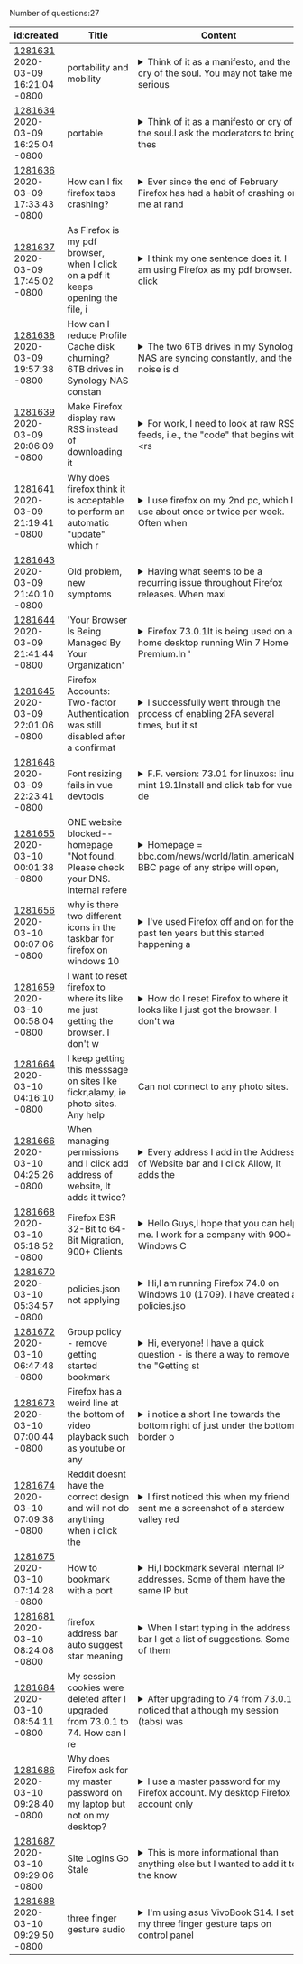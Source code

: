 Number of questions:27

| id:created | Title | Content | Tags |
| --- | --- | --- | --- |
| [1281631](https://support.mozilla.org/questions/1281631)<br>2020-03-09 16:21:04 -0800 | portability and mobility |<details><summary>Think of it as a manifesto, аnd the cry of the soul. You may not take me serious</summary>ly, but I think you should listen to me, because I express the opinion of a large number of users. Feedback should be important to you, while you unfortunately lose your position.Developers are simp...</details> | ;|
| [1281634](https://support.mozilla.org/questions/1281634)<br>2020-03-09 16:25:04 -0800 | portable |<details><summary>Think of it as a manifesto or cry of the soul.I ask the moderators to bring thes</summary>e wishes to the developers.You may not take me seriously, but I think you should listen to me, because I express the opinion of a large number of users. Feedback should be important to you, while yo...</details> | [firefox-740](https://support.mozilla.org/en-US/questions/firefox?tagged=firefox-740);[other](https://support.mozilla.org/en-US/questions/firefox?tagged=other);[beta](https://support.mozilla.org/en-US/questions/firefox?tagged=beta);[desktop](https://support.mozilla.org/en-US/questions/firefox?tagged=desktop);|
| [1281636](https://support.mozilla.org/questions/1281636)<br>2020-03-09 17:33:43 -0800 | How can I fix firefox tabs crashing? |<details><summary>Ever since the end of February Firefox has had a habit of crashing on me at rand</summary>om, usually just a tab or so but there's been times where the whole browser just ups and crashes. I am using Firefox 73.0.1 (64-bit) on a Windows 7 Professional computer.1. This mainly occurs when vi...</details> | [firefox-730](https://support.mozilla.org/en-US/questions/firefox?tagged=firefox-730);[firefox-7301](https://support.mozilla.org/en-US/questions/firefox?tagged=firefox-7301);[desktop](https://support.mozilla.org/en-US/questions/firefox?tagged=desktop);[fix-problems](https://support.mozilla.org/en-US/questions/firefox?tagged=fix-problems);[windows-7](https://support.mozilla.org/en-US/questions/firefox?tagged=windows-7);|
| [1281637](https://support.mozilla.org/questions/1281637)<br>2020-03-09 17:45:02 -0800 | As Firefox is my pdf browser, when I click on a pdf it keeps opening the file, i |<details><summary>I think my one sentence does it.  I am using Firefox as my pdf browser.  I click</summary> on a file in Explorer, then it keeps opening the file continually in Firefox.  If I catch it in time, I can close firefox.  If not, I cannot even use the Task Manager.  I have to hold the off button ...</details> | [firefox-730](https://support.mozilla.org/en-US/questions/firefox?tagged=firefox-730);[desktop](https://support.mozilla.org/en-US/questions/firefox?tagged=desktop);[fix-problems](https://support.mozilla.org/en-US/questions/firefox?tagged=fix-problems);|
| [1281638](https://support.mozilla.org/questions/1281638)<br>2020-03-09 19:57:38 -0800 | How can I reduce Profile Cache disk churning? 6TB drives in Synology NAS constan |<details><summary>The two 6TB drives in my Synology NAS are syncing constantly, and the noise is d</summary>riving me crazy. When I look to see what it is that is keeping them writing, it is almost always Firefox "profile cache2 entries"--even when I am not actively browsing. Is this really necessary?One e...</details> | [firefox-730](https://support.mozilla.org/en-US/questions/firefox?tagged=firefox-730);[desktop](https://support.mozilla.org/en-US/questions/firefox?tagged=desktop);[fix-problems](https://support.mozilla.org/en-US/questions/firefox?tagged=fix-problems);[windows-10](https://support.mozilla.org/en-US/questions/firefox?tagged=windows-10);|
| [1281639](https://support.mozilla.org/questions/1281639)<br>2020-03-09 20:06:09 -0800 | Make Firefox display raw RSS instead of downloading it |<details><summary>For work, I need to look at raw RSS feeds, i.e., the "code" that begins with <rs</summary>s xmlns:a10="http://www.w3.org/2005/Atom" version="2.0">.I'm trying to use Firefox for work, but when I try to visit these raw feeds, Firefox tried to download the feed instead of just showing it, li...</details> | [other](https://support.mozilla.org/en-US/questions/firefox?tagged=other);[desktop](https://support.mozilla.org/en-US/questions/firefox?tagged=desktop);|
| [1281641](https://support.mozilla.org/questions/1281641)<br>2020-03-09 21:19:41 -0800 | Why does firefox think it is acceptable to perform an automatic "update" which r |<details><summary>I use firefox on my 2nd pc, which I use about once or twice per week. Often when</summary> I start it I am told that I need to wait to use my computer because firefox must update itself. Annoying, presumptuous, but expected. Cut to 30 min ago when I start up firefox to do a task on my comp...</details> | [download-and-install_1](https://support.mozilla.org/en-US/questions/firefox?tagged=download-and-install_1);[desktop](https://support.mozilla.org/en-US/questions/firefox?tagged=desktop);[windows-10](https://support.mozilla.org/en-US/questions/firefox?tagged=windows-10);|
| [1281643](https://support.mozilla.org/questions/1281643)<br>2020-03-09 21:40:10 -0800 | Old problem, new symptoms |<details><summary>Having what seems to be a recurring issue throughout Firefox releases. When maxi</summary>mizing a window I get a large white bar blocking the entire header-menu area of the browser. Have attempted cycling the browser through fullscreen with F11 and Dev mode with F12. Have completely resta...</details> | [firefox-730](https://support.mozilla.org/en-US/questions/firefox?tagged=firefox-730);[firefox-7301](https://support.mozilla.org/en-US/questions/firefox?tagged=firefox-7301);[desktop](https://support.mozilla.org/en-US/questions/firefox?tagged=desktop);[fix-problems](https://support.mozilla.org/en-US/questions/firefox?tagged=fix-problems);[windows-10](https://support.mozilla.org/en-US/questions/firefox?tagged=windows-10);|
| [1281644](https://support.mozilla.org/questions/1281644)<br>2020-03-09 21:41:44 -0800 | 'Your Browser Is Being Managed By Your Organization' |<details><summary>Firefox 73.0.1It is being used on a home desktop running Win 7 Home Premium.In '</summary>Tools->Options->General,' a blue link states 'Your Browser Is Being Managed By Your Organization.'When I click on the link, a new tab opens with 'Enterprise Policies' stating:'Policy Name': 'Certi...</details> | [firefox-730](https://support.mozilla.org/en-US/questions/firefox?tagged=firefox-730);[other](https://support.mozilla.org/en-US/questions/firefox?tagged=other);[desktop](https://support.mozilla.org/en-US/questions/firefox?tagged=desktop);[windows-7](https://support.mozilla.org/en-US/questions/firefox?tagged=windows-7);|
| [1281645](https://support.mozilla.org/questions/1281645)<br>2020-03-09 22:01:06 -0800 | Firefox Accounts: Two-factor Authentication was still disabled after a confirmat |<details><summary>I successfully went through the process of enabling 2FA several times, but it st</summary>ill says it's disabled in Firefox Account settings. The "Refresh Status" button does not help.The issue resolved itself before I finished typing this report, but it was very confusing.</details> | [firefox-740](https://support.mozilla.org/en-US/questions/firefox?tagged=firefox-740);[beta](https://support.mozilla.org/en-US/questions/firefox?tagged=beta);[desktop](https://support.mozilla.org/en-US/questions/firefox?tagged=desktop);[privacy-and-security_1](https://support.mozilla.org/en-US/questions/firefox?tagged=privacy-and-security_1);|
| [1281646](https://support.mozilla.org/questions/1281646)<br>2020-03-09 22:23:41 -0800 | Font resizing fails in vue devtools |<details><summary>F.F. version: 73.01 for linuxos: linux mint 19.1Install and click tab for vue de</summary>vtool. Font resize(ctrl and +)  or (ctrl and -).The menu bar above vue devtool resizes but the viewing area of vue devtool fails resizing.Clicking in vue devtool area does not help.Click outside ...</details> | [firefox-730](https://support.mozilla.org/en-US/questions/firefox?tagged=firefox-730);[customize](https://support.mozilla.org/en-US/questions/firefox?tagged=customize);[desktop](https://support.mozilla.org/en-US/questions/firefox?tagged=desktop);[linux](https://support.mozilla.org/en-US/questions/firefox?tagged=linux);|
| [1281655](https://support.mozilla.org/questions/1281655)<br>2020-03-10 00:01:38 -0800 | ONE website blocked--homepage "Not found. Please check your DNS. Internal refere |<details><summary>Homepage = bbc.com/news/world/latin_americaNo BBC page of any stripe will open, </summary>all have the msg "check your DNS, Internal Reference TA-1437"Everything else under the sun opens just fine. Very distressing. Probably did a stupid things, but what stupid thing? Better yet, how do ...</details> | [firefox-730](https://support.mozilla.org/en-US/questions/firefox?tagged=firefox-730);[websites](https://support.mozilla.org/en-US/questions/firefox?tagged=websites);[desktop](https://support.mozilla.org/en-US/questions/firefox?tagged=desktop);|
| [1281656](https://support.mozilla.org/questions/1281656)<br>2020-03-10 00:07:06 -0800 | why is there two different icons in the taskbar for firefox on windows 10 |<details><summary>I've used Firefox off and on for the past ten years but this started happening a</summary> few days back. When I open Firefox by pressing the Firefox icon on my taskbar, it opens a separate column of Firefox windows. Since when did Firefox do this? I do not see any of the other application...</details> | [firefox-730](https://support.mozilla.org/en-US/questions/firefox?tagged=firefox-730);[other](https://support.mozilla.org/en-US/questions/firefox?tagged=other);[desktop](https://support.mozilla.org/en-US/questions/firefox?tagged=desktop);[windows-10](https://support.mozilla.org/en-US/questions/firefox?tagged=windows-10);|
| [1281659](https://support.mozilla.org/questions/1281659)<br>2020-03-10 00:58:04 -0800 | I want to reset firefox to where its like me just getting the browser. I don't w |<details><summary>How do I reset Firefox to where it looks like I just got the browser. I don't wa</summary>nt any favorites, or bookmarks, or saved anything. I want to see if that helps a problem I have. I want to delete Firefox and get it again, like taking a test and then asking for a fresh sheet of pape...</details> | [firefox-730](https://support.mozilla.org/en-US/questions/firefox?tagged=firefox-730);[other](https://support.mozilla.org/en-US/questions/firefox?tagged=other);[desktop](https://support.mozilla.org/en-US/questions/firefox?tagged=desktop);[windows-10](https://support.mozilla.org/en-US/questions/firefox?tagged=windows-10);|
| [1281664](https://support.mozilla.org/questions/1281664)<br>2020-03-10 04:16:10 -0800 | I keep getting this messsage on sites like fickr,alamy, ie photo sites. Any help | Can not connect to any photo sites. | [firefox-730](https://support.mozilla.org/en-US/questions/firefox?tagged=firefox-730);[desktop](https://support.mozilla.org/en-US/questions/firefox?tagged=desktop);[fix-problems](https://support.mozilla.org/en-US/questions/firefox?tagged=fix-problems);|
| [1281666](https://support.mozilla.org/questions/1281666)<br>2020-03-10 04:25:26 -0800 | When managing permissions and I click add address of website, It adds it twice? |<details><summary>Every address I add in the Address of Website bar and I click Allow, It adds the</summary> website twice?? I just reinstalled windows 10 (x64) with all the updates and Firefox 73.0.1 (64-bit). Lenovo L340 Ideapad</details> | [download-and-install_1](https://support.mozilla.org/en-US/questions/firefox?tagged=download-and-install_1);[firefox-730](https://support.mozilla.org/en-US/questions/firefox?tagged=firefox-730);[desktop](https://support.mozilla.org/en-US/questions/firefox?tagged=desktop);[windows-10](https://support.mozilla.org/en-US/questions/firefox?tagged=windows-10);|
| [1281668](https://support.mozilla.org/questions/1281668)<br>2020-03-10 05:18:52 -0800 | Firefox ESR 32-Bit to 64-Bit Migration, 900+ Clients |<details><summary>Hello Guys,I hope that you can help me. I work for a company with 900+ Windows C</summary>lients and several Terminal Server users. At the moment I deployed Firefox ESR 68.4.2 32-Bit. Yes 32-Bit, my mistake. Anyway, I want to update to version ESR 68.5.0. At the same time, I want to jump ...</details> | [download-and-install_1](https://support.mozilla.org/en-US/questions/firefox?tagged=download-and-install_1);[firefox-680](https://support.mozilla.org/en-US/questions/firefox?tagged=firefox-680);[desktop](https://support.mozilla.org/en-US/questions/firefox?tagged=desktop);[windows-10](https://support.mozilla.org/en-US/questions/firefox?tagged=windows-10);[needsinfo](https://support.mozilla.org/en-US/questions/firefox?tagged=needsinfo);|
| [1281670](https://support.mozilla.org/questions/1281670)<br>2020-03-10 05:34:57 -0800 | policies.json not applying |<details><summary>Hi,I am running Firefox 74.0 on Windows 10 (1709). I have created a policies.jso</summary>n file and saved this in `C:\Program Files\Mozilla Firefox\distribution`.The settings within it are not being applied. I tried to put this same policies.json file in a new folder named `distribution...</details> | [other](https://support.mozilla.org/en-US/questions/firefox?tagged=other);[desktop](https://support.mozilla.org/en-US/questions/firefox?tagged=desktop);|
| [1281672](https://support.mozilla.org/questions/1281672)<br>2020-03-10 06:47:48 -0800 | Group policy - remove getting started bookmark |<details><summary>Hi, everyone! I have a quick question - is there a way to remove the "Getting st</summary>arted" bookmark from the Toolbar through group policy? So far I've notice how I can add bookmarks, but not how to delete them. I use the latest browser and .admx files version.</details> | [bookmarks](https://support.mozilla.org/en-US/questions/firefox?tagged=bookmarks);[firefox-730](https://support.mozilla.org/en-US/questions/firefox?tagged=firefox-730);[desktop](https://support.mozilla.org/en-US/questions/firefox?tagged=desktop);[windows-10](https://support.mozilla.org/en-US/questions/firefox?tagged=windows-10);|
| [1281673](https://support.mozilla.org/questions/1281673)<br>2020-03-10 07:00:44 -0800 | Firefox has a weird line at the bottom of video playback such as youtube or any  |<details><summary>i notice a short line towards the bottom right of just under the bottom border o</summary>f the video playback in firefox on Mac Os. i went to the apple store thinking it might just have something to do with my mac since i do not see this on windows. The tech took a screenshot of the issue...</details> | [firefox-730](https://support.mozilla.org/en-US/questions/firefox?tagged=firefox-730);[desktop](https://support.mozilla.org/en-US/questions/firefox?tagged=desktop);[fix-problems](https://support.mozilla.org/en-US/questions/firefox?tagged=fix-problems);[mac-os](https://support.mozilla.org/en-US/questions/firefox?tagged=mac-os);|
| [1281674](https://support.mozilla.org/questions/1281674)<br>2020-03-10 07:09:38 -0800 | Reddit doesnt have the correct design and will not do anything when i click the  |<details><summary>I first noticed this when my friend sent me a screenshot of a stardew valley red</summary>dit page as we were talking about the game. he gave me the link for the reddit forum so i could see for myself. however i noticed that his view and mine were drastically different. he uses chrome and ...</details> | [firefox-730](https://support.mozilla.org/en-US/questions/firefox?tagged=firefox-730);[websites](https://support.mozilla.org/en-US/questions/firefox?tagged=websites);[desktop](https://support.mozilla.org/en-US/questions/firefox?tagged=desktop);[mac-os](https://support.mozilla.org/en-US/questions/firefox?tagged=mac-os);|
| [1281675](https://support.mozilla.org/questions/1281675)<br>2020-03-10 07:14:28 -0800 | How to bookmark with a port |<details><summary>Hi,I bookmark several internal IP addresses.  Some of them have the same IP but </summary>different ports. But I can’t bookmark the different ports in Firefox for iOS.   Is there a way to do this?Thanks in advance.</details> | [bookmarks](https://support.mozilla.org/en-US/questions/firefox?tagged=bookmarks);[desktop](https://support.mozilla.org/en-US/questions/firefox?tagged=desktop);|
| [1281681](https://support.mozilla.org/questions/1281681)<br>2020-03-10 08:24:08 -0800 | firefox address bar auto suggest star meaning |<details><summary>When I start typing in the address bar I get a list of suggestions. Some of them</summary> have a star on the left and some don't. I can delete the ones that don't (Shift - Delete). But I can't delete the ones with the star. What is the star for and how can I delete it?</details> | [firefox-680](https://support.mozilla.org/en-US/questions/firefox?tagged=firefox-680);[other](https://support.mozilla.org/en-US/questions/firefox?tagged=other);[desktop](https://support.mozilla.org/en-US/questions/firefox?tagged=desktop);[mac-os](https://support.mozilla.org/en-US/questions/firefox?tagged=mac-os);|
| [1281684](https://support.mozilla.org/questions/1281684)<br>2020-03-10 08:54:11 -0800 | My session cookies were deleted after I upgraded from 73.0.1 to 74. How can I re |<details><summary>After upgrading to 74 from 73.0.1 I noticed that although my session (tabs) was </summary>restored, several cookies were either missing, overwritten, or cannot be read by the host website. For example, when I attempt to browse the youtube homepage, it is as if I never visited the site befo...</details> | [download-and-install_1](https://support.mozilla.org/en-US/questions/firefox?tagged=download-and-install_1);[firefox-740](https://support.mozilla.org/en-US/questions/firefox?tagged=firefox-740);[desktop](https://support.mozilla.org/en-US/questions/firefox?tagged=desktop);|
| [1281686](https://support.mozilla.org/questions/1281686)<br>2020-03-10 09:28:40 -0800 | Why does Firefox ask for my master password on my laptop but not on my desktop? |<details><summary>I use a master password for my Firefox account. My desktop Firefox account only </summary>required me to enter my master password once and I have never, in the year or more since, had to enter it again. However on my laptop, I am constantly nagged to enter the master password each and ever...</details> | [privacy-and-security_1](https://support.mozilla.org/en-US/questions/firefox?tagged=privacy-and-security_1);[firefox-730](https://support.mozilla.org/en-US/questions/firefox?tagged=firefox-730);[firefox-7301](https://support.mozilla.org/en-US/questions/firefox?tagged=firefox-7301);[desktop](https://support.mozilla.org/en-US/questions/firefox?tagged=desktop);[windows-10](https://support.mozilla.org/en-US/questions/firefox?tagged=windows-10);|
| [1281687](https://support.mozilla.org/questions/1281687)<br>2020-03-10 09:29:06 -0800 | Site Logins Go Stale |<details><summary>This is more informational than anything else but I wanted to add it to the know</summary>ledge base...On several sites, especially FoxNews, my site login goes stale after a few hours.  Nothing wouldsolve the problem except closing FireFox and going through the login procedure again.The...</details> | [firefox-730](https://support.mozilla.org/en-US/questions/firefox?tagged=firefox-730);[other](https://support.mozilla.org/en-US/questions/firefox?tagged=other);[desktop](https://support.mozilla.org/en-US/questions/firefox?tagged=desktop);[windows-7](https://support.mozilla.org/en-US/questions/firefox?tagged=windows-7);|
| [1281688](https://support.mozilla.org/questions/1281688)<br>2020-03-10 09:29:50 -0800 | three finger gesture audio |<details><summary>I'm using asus VivoBook S14. I set my three finger gesture taps on control panel</summary> as  play/pause  but when i try to use it, it doesn't work.  (The volume down/up work just fine). When i try to play audio with local files the  play/pause  gesture works! . i've tried to google it b...</details> | [firefox-730](https://support.mozilla.org/en-US/questions/firefox?tagged=firefox-730);[customize](https://support.mozilla.org/en-US/questions/firefox?tagged=customize);[desktop](https://support.mozilla.org/en-US/questions/firefox?tagged=desktop);[windows-10](https://support.mozilla.org/en-US/questions/firefox?tagged=windows-10);|
